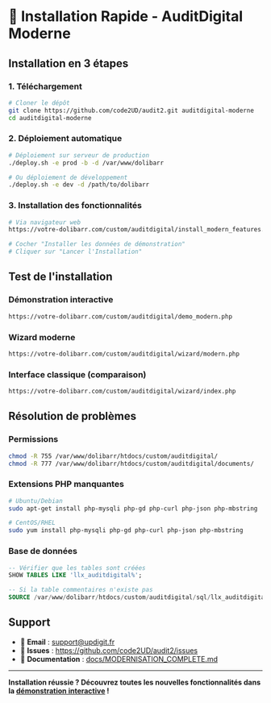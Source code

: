# 🚀 Installation Rapide - AuditDigital Moderne

## Installation en 3 étapes

### 1. Téléchargement
```bash
# Cloner le dépôt
git clone https://github.com/code2UD/audit2.git auditdigital-moderne
cd auditdigital-moderne
```

### 2. Déploiement automatique
```bash
# Déploiement sur serveur de production
./deploy.sh -e prod -b -d /var/www/dolibarr

# Ou déploiement de développement
./deploy.sh -e dev -d /path/to/dolibarr
```

### 3. Installation des fonctionnalités
```bash
# Via navigateur web
https://votre-dolibarr.com/custom/auditdigital/install_modern_features.php

# Cocher "Installer les données de démonstration"
# Cliquer sur "Lancer l'Installation"
```

## Test de l'installation

### Démonstration interactive
```bash
https://votre-dolibarr.com/custom/auditdigital/demo_modern.php
```

### Wizard moderne
```bash
https://votre-dolibarr.com/custom/auditdigital/wizard/modern.php
```

### Interface classique (comparaison)
```bash
https://votre-dolibarr.com/custom/auditdigital/wizard/index.php
```

## Résolution de problèmes

### Permissions
```bash
chmod -R 755 /var/www/dolibarr/htdocs/custom/auditdigital/
chmod -R 777 /var/www/dolibarr/htdocs/custom/auditdigital/documents/
```

### Extensions PHP manquantes
```bash
# Ubuntu/Debian
sudo apt-get install php-mysqli php-gd php-curl php-json php-mbstring

# CentOS/RHEL
sudo yum install php-mysqli php-gd php-curl php-json php-mbstring
```

### Base de données
```sql
-- Vérifier que les tables sont créées
SHOW TABLES LIKE 'llx_auditdigital%';

-- Si la table commentaires n'existe pas
SOURCE /var/www/dolibarr/htdocs/custom/auditdigital/sql/llx_auditdigital_comments.sql;
```

## Support

- 📧 **Email** : support@updigit.fr
- 🐛 **Issues** : https://github.com/code2UD/audit2/issues
- 📖 **Documentation** : [docs/MODERNISATION_COMPLETE.md](docs/MODERNISATION_COMPLETE.md)

---

**Installation réussie ? Découvrez toutes les nouvelles fonctionnalités dans la [démonstration interactive](demo_modern.php) !**